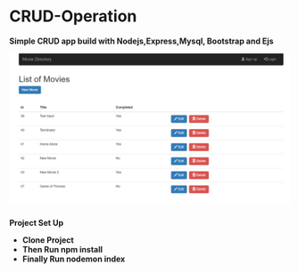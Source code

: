 # CRUD-Operation
<b>Simple CRUD app build with Nodejs,Express,Mysql, Bootstrap and Ejs</b>

![](/img/CRUD.PNG)

<h4>Project Set Up</b>
<br>
<ul> 
  <li>Clone Project</li>
  <li>Then Run npm install</li>
  <li>Finally Run nodemon index
</li>
</ul>

